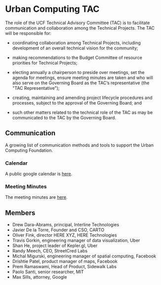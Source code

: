 # Urban Computing TAC

The role of the UCF Technical Advisory Committee (TAC) is to facilitate communication and collaboration among the Technical Projects. The TAC will be responsible for:

* coordinating collaboration among Technical Projects, including development of an overall technical vision for the community;

* making recommendations to the Budget Committee of resource priorities for Technical Projects;

* electing annually a chairperson to preside over meetings, set the agenda for meetings, ensure meeting minutes are taken and who will also serve on the Governing Board as the TAC’s representative (the "TAC Representative");

* creating, maintaining and amending project lifecycle procedures and processes, subject to the approval of the Governing Board; and

* such other matters related to the technical role of the TAC as may be communicated to the TAC by the Governing Board.

## Communication

A growing list of communication methods and tools to support the Urban Computing Foundation.

### Calendar

A public google calendar is [here](https://calendar.google.com/calendar/embed?src=u14oiv0c9rh7nv93jke7ehgr68%40group.calendar.google.com&ctz=America%2FChicago).

### Meeting Minutes

The meeting minutes are [here](https://github.com/ucfoundation/tac/tree/master/meetings).

## Members

* Drew Dara-Abrams, principal, Interline Technologies
* Javier De la Torre, Founder and CSO, CARTO
* Oliver Fink, director HERE XYZ, HERE Technologies
* Travis Gorkin, engineering manager of data visualization, Uber
* Shan He, project leader of Kepler.gl, Uber
* Randy Meech, CEO, StreetCred Labs
* Michal Migurski, engineering manager of spatial computing, Facebook
* Drishtie Patel, product manager of maps, Facebook
* Prem Ramaswami, Head of Product, Sidewalk Labs
* Paolo Santi, senior researcher, MIT
* Max Sills, attorney, Google
